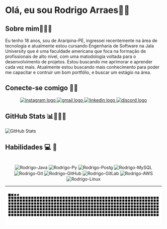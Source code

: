 # Olá, eu sou Rodrigo Arraes👋🏼

## Sobre mim🧑🏻‍🎓
Eu tenho 18 anos, sou de Araripina-PE, ingressei recentemente na área de tecnologia e atualmente estou cursando Engenharia de Software na Jala University que é uma faculdade americana que foca na formação de profissionais de alto nível, com uma matodologia voltada para o desenvolvimento de projetos. Estou buscando me aprimorar e aprender cada vez mais. Atualmente estou buscando mais conhecimento para poder me capacitar e contruir um bom portfólio, e buscar um estágio na área.

## Conecte-se comigo 🔗🌐
<div align="center">
  <a href="https://www.instagram.com/rodrigoarraes7" target="_blank">
    <img src="https://raw.githubusercontent.com/maurodesouza/profile-readme-generator/master/src/assets/icons/social/instagram/default.svg" width="52" height="40" alt="instagram logo"  />
  </a>
  <a href="mailto:rodrigo.arraes.j@gmail.com@gmail.com" target="_blank">
    <img src="https://raw.githubusercontent.com/maurodesouza/profile-readme-generator/master/src/assets/icons/social/gmail/default.svg" width="52" height="40" alt="gmail logo"  />
  </a>
  <a href="hhttps://www.linkedin.com/in/rodrigocostadev/" target="_blank">
    <img src="https://raw.githubusercontent.com/maurodesouza/profile-readme-generator/master/src/assets/icons/social/linkedin/default.svg" width="52" height="40" alt="linkedin logo"  />
  </a>
  <a href="https://discord.com/users/761199368685486080" target="_blank">
    <img src="https://raw.githubusercontent.com/maurodesouza/profile-readme-generator/master/src/assets/icons/social/discord/default.svg" width="52" height="40" alt="discord logo"  />
  </a>
</div>

## GitHub Stats 📊👨🏻‍💻
![GitHub Stats](https://github-readme-stats.vercel.app/api?username=RodrigoArraes07&theme=radical&bg_color=141321&border_color=30A3DC&show_icons=true&icon_color=f8d847&title_color=fabd2f&text_color=a9fef7&include_all_commits=true&locale=pt-br)

## Habilidades 💻 🧠
<div align="center" style="display: inline_bloc"><br>
  <img align="center" alt="Rodrigo-Java" height="70" width="80" src="https://cdn.jsdelivr.net/gh/devicons/devicon@latest/icons/java/java-original-wordmark.svg" />
  <img align="center" alt="Rodrigo-Py" height="55" width="65" src="https://cdn.jsdelivr.net/gh/devicons/devicon@latest/icons/python/python-original-wordmark.svg" />
  <img align="center" alt="Rodrigo-Postg" height="60" width="70" src="https://cdn.jsdelivr.net/gh/devicons/devicon@latest/icons/postgresql/postgresql-original-wordmark.svg" />
  <img align="center" alt="Rodrigo-MySQL" height="70" width="80" src="https://cdn.jsdelivr.net/gh/devicons/devicon@latest/icons/mysql/mysql-original-wordmark.svg" />
  <img align="center" alt="Rodrigo-Git" height="70" width="80" src="https://cdn.jsdelivr.net/gh/devicons/devicon@latest/icons/git/git-original-wordmark.svg" />
  <img align="center" alt="Rodrigo-GitHub" height="70" width="80" src="https://cdn.jsdelivr.net/gh/devicons/devicon@latest/icons/github/github-original-wordmark.svg" />
  <img align="center" alt="Rodrigo-GitLab" height="70" width="80" src="https://cdn.jsdelivr.net/gh/devicons/devicon@latest/icons/gitlab/gitlab-original-wordmark.svg" />
  <img align="center" alt="Rodrigo-AWS" height="70" width="80" src="https://cdn.jsdelivr.net/gh/devicons/devicon@latest/icons/amazonwebservices/amazonwebservices-original-wordmark.svg" />
  <img align="center" alt="Rodrigo-Linux" height="70" width="80" src="https://cdn.jsdelivr.net/gh/devicons/devicon@latest/icons/linux/linux-original.svg" />
</div>

--- 
<img src="https://raw.githubusercontent.com/RodrigoArraes07/RodrigoArraes07/output/snake.svg" alt="Snake animation" />

###
